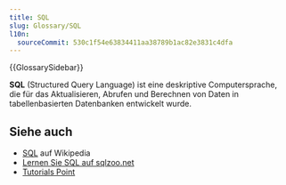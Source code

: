 ```yaml
---
title: SQL
slug: Glossary/SQL
l10n:
  sourceCommit: 530c1f54e63834411aa38789b1ac82e3831c4dfa
---
```


{{GlossarySidebar}}

**SQL** (Structured Query Language) ist eine deskriptive Computersprache, die für das Aktualisieren, Abrufen und Berechnen von Daten in tabellenbasierten Datenbanken entwickelt wurde.

## Siehe auch

- [SQL](https://en.wikipedia.org/wiki/SQL) auf Wikipedia
- [Lernen Sie SQL auf sqlzoo.net](https://sqlzoo.net/wiki/SQL_Tutorial)
- [Tutorials Point](https://www.tutorialspoint.com/sql/index.htm)
